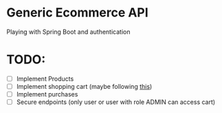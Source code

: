 # Generic Ecommerce API

Playing with Spring Boot and authentication

# TODO:

- [ ] Implement Products
- [ ] Implement shopping cart (maybe following [this](https://stackoverflow.com/questions/49250955/better-way-to-make-the-shopping-cart-table-with-mysql))
- [ ] Implement purchases
- [ ] Secure endpoints (only user or user with role ADMIN can access cart)
